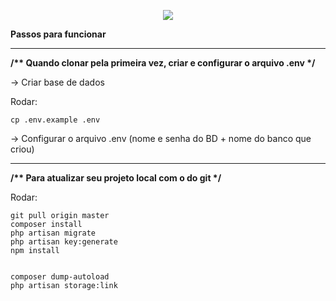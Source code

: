 <a href="http://localhost/web-osfacil/public/admin/home"></a>

<p align="center"><img src="https://laravel.com/assets/img/components/logo-laravel.svg"></p>

<b>Passos para funcionar</b>
<hr>
<b> /** Quando clonar pela primeira vez, criar e configurar o arquivo .env */ </b>
<br>
<p> -> Criar base de dados </p>
<p> Rodar: </p>

    cp .env.example .env
 
-> Configurar o arquivo .env (nome e senha do BD + nome do banco que criou)
   
<hr>

<b> /** Para atualizar seu projeto local com o do git */ </b>

<p> Rodar: </p>

    git pull origin master
    composer install
    php artisan migrate
    php artisan key:generate
    npm install
    
    
    composer dump-autoload
    php artisan storage:link




